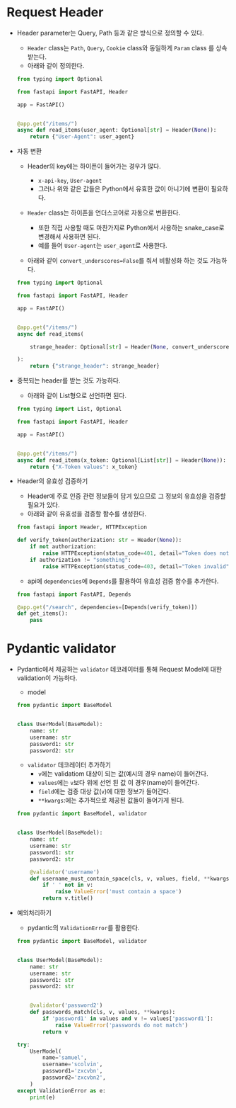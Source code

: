 # Request Header

- Header parameter는 Query, Path 등과 같은 방식으로 정의할 수 있다.

  - `Header` class는 `Path`, `Query`, `Cookie` class와 동일하게 `Param` class 를 상속받는다.
  - 아래와 같이 정의한다.

  ```python
  from typing import Optional
  
  from fastapi import FastAPI, Header
  
  app = FastAPI()
  
  
  @app.get("/items/")
  async def read_items(user_agent: Optional[str] = Header(None)):
      return {"User-Agent": user_agent}
  ```



- 자동 변환

  - Header의 key에는 하이픈이 들어가는 경우가 많다.
    - `x-api-key`, `User-agent`
    - 그러나 위와 같은 값들은 Python에서 유효한 값이 아니기에 변환이 필요하다.
  - `Header` class는 하이픈을 언더스코어로 자동으로 변환한다.
    - 또한 직접 사용할 때도 마찬가지로 Python에서 사용하는 snake_case로 변경해서 사용하면 된다.
    - 예를 들어 `User-agent`는 `user_agent`로 사용한다.

  - 아래와 같이 `convert_underscores=False`를 줘서 비활성화 하는 것도 가능하다.

  ```python
  from typing import Optional
  
  from fastapi import FastAPI, Header
  
  app = FastAPI()
  
  
  @app.get("/items/")
  async def read_items(
  
      strange_header: Optional[str] = Header(None, convert_underscores=False)
  
  ):
      return {"strange_header": strange_header}
  
  ```

  

- 중복되는 header를 받는 것도 가능하다.

  - 아래와 같이 List형으로 선언하면 된다.

  ```python
  from typing import List, Optional
  
  from fastapi import FastAPI, Header
  
  app = FastAPI()
  
  
  @app.get("/items/")
  async def read_items(x_token: Optional[List[str]] = Header(None)):
      return {"X-Token values": x_token}
  ```



- Header의 유효성 검증하기

  - Header에 주로 인증 관련 정보들이 담겨 있으므로 그 정보의 유효성을 검증할 필요가 있다.
  - 아래와 같이 유효성을 검증할 함수를 생성한다.

  ```python
  from fastapi import Header, HTTPException
  
  def verify_token(authorization: str = Header(None)):
      if not authorization:
          raise HTTPException(status_code=401, detail="Token does not exist")
      if authorization != "something":
          raise HTTPException(status_code=403, detail="Token invalid")
  ```

  - api에 `dependencies`에 `Depends`를 활용하여 유효성 검증 함수를 추가한다.

  ```python
  from fastapi import FastAPI, Depends
  
  @app.get("/search", dependencies=[Depends(verify_token)])
  def get_items():
      pass
  ```



# Pydantic validator

- Pydantic에서 제공하는 `validator` 데코레이터를 통해 Request Model에 대한 validation이 가능하다.

  - model

  ```python
  from pydantic import BaseModel
  
  
  class UserModel(BaseModel):
      name: str
      username: str
      password1: str
      password2: str
  ```

  - `validator` 데코레이터 추가하기
    - `v`에는 validatiom 대상이 되는 값(예시의 경우 name)이 들어간다.
    - `values`에는 `v`보다 위에 선언 된 값 이 경우(name)이 들어간다.
    - `field`에는 검증 대상 값(`v`)에 대한 정보가 들어간다.
    - `**kwargs`:에는 추가적으로 제공된 값들이 들어가게 된다.

  ```python
  from pydantic import BaseModel, validator
  
  
  class UserModel(BaseModel):
      name: str
      username: str
      password1: str
      password2: str
  
      @validator('username')
      def username_must_contain_space(cls, v, values, field, **kwargs):
          if ' ' not in v:
              raise ValueError('must contain a space')
          return v.title()
  ```



- 예외처리하기

  - pydantic의 `ValidationError`를 활용한다.

  ```python
  from pydantic import BaseModel, validator
  
  
  class UserModel(BaseModel):
      name: str
      username: str
      password1: str
      password2: str
  
  
      @validator('password2')
      def passwords_match(cls, v, values, **kwargs):
          if 'password1' in values and v != values['password1']:
              raise ValueError('passwords do not match')
          return v
  
  try:
      UserModel(
          name='samuel',
          username='scolvin',
          password1='zxcvbn',
          password2='zxcvbn2',
      )
  except ValidationError as e:
      print(e)
  ```



















